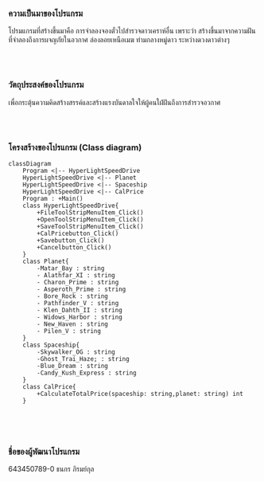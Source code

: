 ### ความเป็นมาของโปรแกรม
โปรมแกรมที่สร้างขึ้นมาคือ การจำลองจองตั๋วไปสำรวจดาวเคราห์อื่น เพราะว่า สร้างขึ้นมาจากความฝันที่จำลองถึงการผจญภัยในอวกาศ ล่องลอยเหนือเมฆ ท่ามกลางหมู่ดาว ระหว่างดวงดาวต่างๆ

<br/><br/>
### วัตถุประสงค์ของโปรแกรม
เพื่อกระตุ้นความคิดสร้างสรรค์และสร้างแรงบันดาลใจให้ผู้คนใฝ่ฝันถึงการสำรวจอวกาศ

<br/><br/>
### โครงสร้างของโปรแกรม (Class diagram)
```mermaid
classDiagram
    Program <|-- HyperLightSpeedDrive
    HyperLightSpeedDrive <|-- Planet
    HyperLightSpeedDrive <|-- Spaceship
    HyperLightSpeedDrive <|-- CalPrice
    Program : +Main()
    class HyperLightSpeedDrive{
        +FileToolStripMenuItem_Click()
        +OpenToolStripMenuItem_Click()
        +SaveToolStripMenuItem_Click()
        +CalPricebutton_Click()
        +Savebutton_Click()
        +Cancelbutton_Click()
    }
    class Planet{
        -Matar_Bay : string 
        - Alathfar_XI : string 
        - Charon_Prime : string 
        - Asperoth_Prime : string 
        - Bore_Rock : string 
        - Pathfinder_V : string 
        - Klen_Dahth_II : string 
        - Widows_Harbor : string 
        - New_Haven : string 
        - Pilen_V : string 
    }
    class Spaceship{
        -Skywalker_OG : string 
        -Ghost_Trai_Haze; : string 
        -Blue_Dream : string 
        -Candy_Kush_Express : string 
    }
    class CalPrice{
        +CalculateTotalPrice(spaceship: string,planet: string) int
    }
    
```

<br/><br/>
### ชื่อของผู้พัฒนาโปรแกรม
643450789-0 ธนกร ภิรมย์กุล

